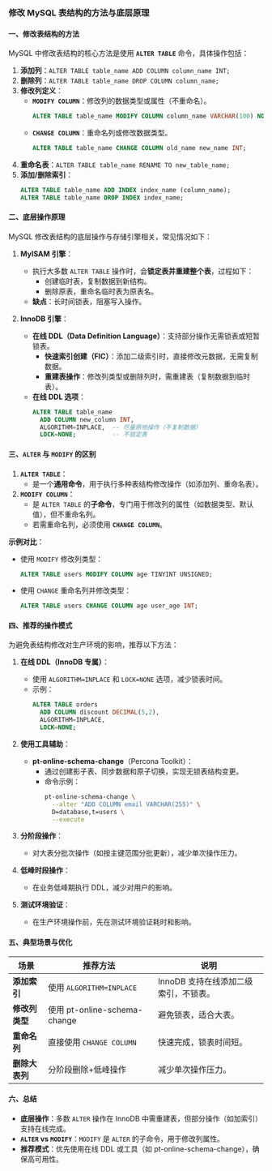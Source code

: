 ### 修改 MySQL 表结构的方法与底层原理

#### **一、修改表结构的方法**
MySQL 中修改表结构的核心方法是使用 **`ALTER TABLE`** 命令，具体操作包括：
1. **添加列**：`ALTER TABLE table_name ADD COLUMN column_name INT;`
2. **删除列**：`ALTER TABLE table_name DROP COLUMN column_name;`
3. **修改列定义**：
   - **`MODIFY COLUMN`**：修改列的数据类型或属性（不重命名）。
     ```sql
     ALTER TABLE table_name MODIFY COLUMN column_name VARCHAR(100) NOT NULL;
     ```
   - **`CHANGE COLUMN`**：重命名列或修改数据类型。
     ```sql
     ALTER TABLE table_name CHANGE COLUMN old_name new_name INT;
     ```
4. **重命名表**：`ALTER TABLE table_name RENAME TO new_table_name;`
5. **添加/删除索引**：
   ```sql
   ALTER TABLE table_name ADD INDEX index_name (column_name);
   ALTER TABLE table_name DROP INDEX index_name;
   ```

#### **二、底层操作原理**
MySQL 修改表结构的底层操作与存储引擎相关，常见情况如下：

1. **MyISAM 引擎**：
   - 执行大多数 `ALTER TABLE` 操作时，会**锁定表并重建整个表**，过程如下：
     - 创建临时表，复制数据到新结构。
     - 删除原表，重命名临时表为原表名。
   - **缺点**：长时间锁表，阻塞写入操作。

2. **InnoDB 引擎**：
   - **在线 DDL（Data Definition Language）**：支持部分操作无需锁表或短暂锁表。
     - **快速索引创建（FIC）**：添加二级索引时，直接修改元数据，无需复制数据。
     - **重建表操作**：修改列类型或删除列时，需重建表（复制数据到临时表）。
   - **在线 DDL 选项**：
     ```sql
     ALTER TABLE table_name 
       ADD COLUMN new_column INT, 
       ALGORITHM=INPLACE,  -- 尽量原地操作（不复制数据）
       LOCK=NONE;          -- 不锁定表
     ```

#### **三、`ALTER` 与 `MODIFY` 的区别**
1. **`ALTER TABLE`**：
   - 是一个**通用命令**，用于执行多种表结构修改操作（如添加列、重命名表）。
2. **`MODIFY COLUMN`**：
   - 是 `ALTER TABLE` 的**子命令**，专门用于修改列的属性（如数据类型、默认值），但不重命名列。
   - 若需重命名列，必须使用 **`CHANGE COLUMN`**。

**示例对比**：
- 使用 `MODIFY` 修改列类型：
  ```sql
  ALTER TABLE users MODIFY COLUMN age TINYINT UNSIGNED;
  ```
- 使用 `CHANGE` 重命名列并修改类型：
  ```sql
  ALTER TABLE users CHANGE COLUMN age user_age INT;
  ```

#### **四、推荐的操作模式**
为避免表结构修改对生产环境的影响，推荐以下方法：

1. **在线 DDL（InnoDB 专属）**：
   - 使用 `ALGORITHM=INPLACE` 和 `LOCK=NONE` 选项，减少锁表时间。
   - 示例：
     ```sql
     ALTER TABLE orders 
       ADD COLUMN discount DECIMAL(5,2), 
       ALGORITHM=INPLACE, 
       LOCK=NONE;
     ```

2. **使用工具辅助**：
   - **pt-online-schema-change**（Percona Toolkit）：
     - 通过创建影子表、同步数据和原子切换，实现无锁表结构变更。
     - 命令示例：
       ```bash
       pt-online-schema-change \
         --alter "ADD COLUMN email VARCHAR(255)" \
         D=database,t=users \
         --execute
       ```

3. **分阶段操作**：
   - 对大表分批次操作（如按主键范围分批更新），减少单次操作压力。

4. **低峰时段操作**：
   - 在业务低峰期执行 DDL，减少对用户的影响。

5. **测试环境验证**：
   - 在生产环境操作前，先在测试环境验证耗时和影响。

#### **五、典型场景与优化**
| **场景**               | **推荐方法**                     | **说明**                              |
|-------------------------|----------------------------------|---------------------------------------|
| **添加索引**           | 使用 `ALGORITHM=INPLACE`         | InnoDB 支持在线添加二级索引，不锁表。 |
| **修改列类型**         | 使用 pt-online-schema-change     | 避免锁表，适合大表。                  |
| **重命名列**           | 直接使用 `CHANGE COLUMN`         | 快速完成，锁表时间短。                |
| **删除大表列**         | 分阶段删除+低峰操作              | 减少单次操作压力。                    |

#### **六、总结**
- **底层操作**：多数 `ALTER` 操作在 InnoDB 中需重建表，但部分操作（如加索引）支持在线完成。
- **`ALTER` vs `MODIFY`**：`MODIFY` 是 `ALTER` 的子命令，用于修改列属性。
- **推荐模式**：优先使用在线 DDL 或工具（如 pt-online-schema-change），确保高可用性。

